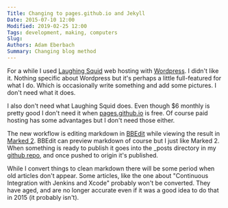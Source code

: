```yaml
---
Title: Changing to pages.github.io and Jekyll
Date: 2015-07-10 12:00
Modified: 2019-02-25 12:00
Tags: development, making, computers
Slug: 
Authors: Adam Eberbach
Summary: Changing blog method
---
```

For a while I used <A HREF="https://laughingsquid.us" target="_blank">Laughing Squid</A> web hosting with <A HREF="https://wordpress.com" target="_blank">Wordpress</A>. I didn't like it. Nothing specific about Wordpress but it's perhaps a little full-featured for what I do. Which is occasionally write something and add some pictures. I don't need what it does.  

I also don't need what Laughing Squid does. Even though $6 monthly is pretty good I don't need it when <A HREF="https://pages.github.com" target="_blank">pages.github.io</A> is free. Of course paid hosting has some advantages but I don't need those either.  

The new workflow is editing markdown in <A HREF="http://www.barebones.com/products/bbedit/" target="_blank">BBEdit</A> while viewing the result in <A HREF="http://marked2app.com" target="_blank">Marked 2</A>. BBEdit can preview markdown of course but I just like Marked 2. When something is ready to publish it goes into the _posts directory in my <A HREF="https://github.com/aeberbach" target="_blank">github repo</A>, and once pushed to origin it's published.  

While I convert things to clean markdown there will be some period when old articles don't appear. Some articles, like the one about "Continuous Integration with Jenkins and Xcode" probably won't be converted. They have aged, and are no longer accurate even if it was a good idea to do that in 2015 (it probably isn't).

